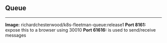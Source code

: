 ## Queue
--------
**Image:** richardchesterwood/k8s-fleetman-queue:release1
**Port 8161:** expose this to a browser using 30010
**Port 61616:** is used to send/receive messages